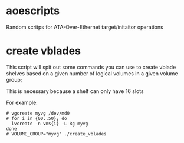aoescripts
==========

Random scritps for ATA-Over-Ethernet target/initaitor operations

create vblades
==============

This script will spit out some commands you can use to create 
vblade shelves based on a given number of logical volumes in a
given volume group;

This is necessary because a shelf can only have 16 slots

For example:

    # vgcreate myvg /dev/md0
    # for i in {00..50}; do
      lvcreate -n vm${i} -L 8g myvg
    done
    # VOLUME_GROUP="myvg" ./create_vblades

